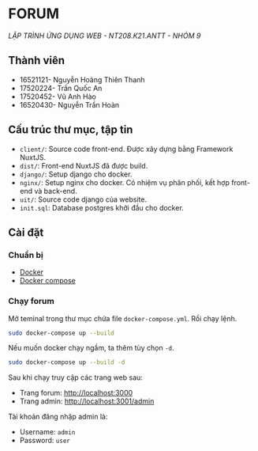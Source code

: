 # FORUM

_LẬP TRÌNH ỨNG DỤNG WEB - NT208.K21.ANTT - NHÓM 9_

## Thành viên

- 16521121- Nguyễn Hoàng Thiên Thanh
- 17520224- Trần Quốc An
- 17520452- Vũ Anh Hào
- 16520430- Nguyễn Trần Hoàn

## Cấu trúc thư mục, tập tin

- `client/`: Source code front-end. Được xây dựng bằng Framework NuxtJS.
- `dist/`: Front-end NuxtJS đã được build.
- `django/`: Setup django cho docker.
- `nginx/`: Setup nginx cho docker. Có nhiệm vụ phân phối, kết hợp front-end và back-end.
- `uit/`: Source code django của website.
- `init.sql`: Database postgres khởi đầu cho docker.

## Cài đặt

### Chuẩn bị

- [Docker](https://docs.docker.com/engine/install/)
- [Docker compose](https://docs.docker.com/compose/install/)

### Chạy forum

Mở teminal trong thư mục chứa file `docker-compose.yml`. Rồi chạy lệnh.

```sh
sudo docker-compose up --build
```

Nếu muốn docker chạy ngầm, ta thêm tùy chọn `-d`.

```sh
sudo docker-compose up --build -d
```

Sau khi chạy truy cập các trang web sau:

- Trang forum: [http://localhost:3000](http://localhost:3000)
- Trang admin: [http://localhost:3001/admin](http://localhost:3001/admin)

Tài khoản đăng nhập admin là:
- Username: `admin`
- Password: `user`


